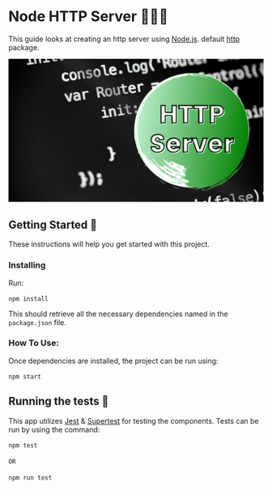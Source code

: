 # Node HTTP Server 🚀🚀🚀

This guide looks at creating an http server using [Node.js](https://nodejs.org/en/). default [http](https://nodejs.org/api/http.html) package.

![http-banner](http-banner.png)

## Getting Started 🏁

These instructions will help you get started with this project.

### Installing

Run:

```
npm install
```

This should retrieve all the necessary dependencies named in the `package.json` file.

### How To Use:

Once dependencies are installed, the project can be run using:

```
npm start
```

## Running the tests 🧪

This app utilizes [Jest](https://jestjs.io/) & [Supertest](https://www.npmjs.com/package/supertest) for testing the components. Tests can be run by using the command:

```
npm test

OR

npm run test
```
